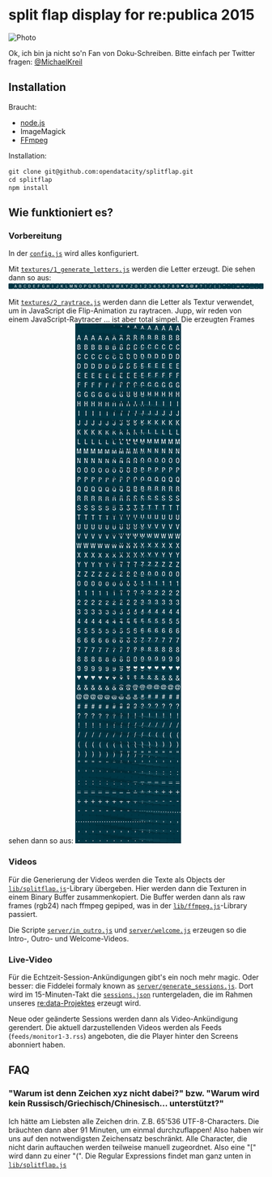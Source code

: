 # split flap display for re:publica 2015

![Photo](https://raw.githubusercontent.com/opendatacity/splitflap/master/photo.jpg)

Ok, ich bin ja nicht so'n Fan von Doku-Schreiben. Bitte einfach per Twitter fragen: [@MichaelKreil](https://twitter.com/MichaelKreil)

## Installation

Braucht:

  - [node.js](https://nodejs.org)
  - ImageMagick
  - [FFmpeg](https://ffmpeg.org)

Installation:

    git clone git@github.com:opendatacity/splitflap.git
    cd splitflap
    npm install

## Wie funktioniert es?

### Vorbereitung

In der [`config.js`](https://github.com/MichaelKreil/splitflap/blob/master/config.js) wird alles konfiguriert.

Mit [`textures/1_generate_letters.js`](https://github.com/MichaelKreil/splitflap/blob/master/textures/1_generate_letters.js) werden die Letter erzeugt. Die sehen dann so aus:
![letters_400.png](https://github.com/MichaelKreil/splitflap/blob/master/images/letters_400.png)

Mit [`textures/2_raytrace.js`](https://github.com/MichaelKreil/splitflap/blob/master/textures/2_raytrace.js) werden dann die Letter als Textur verwendet, um in JavaScript die Flip-Animation zu raytracen. Jupp, wir reden von einem JavaScript-Raytracer ... ist aber total simpel. Die erzeugten Frames sehen dann so aus:
![texture_400.png](https://github.com/MichaelKreil/splitflap/blob/master/images/texture_400.png)

### Videos

Für die Generierung der Videos werden die Texte als Objects der [`lib/splitflap.js`](https://github.com/MichaelKreil/splitflap/blob/master/lib/splitflap.js)-Library übergeben.
Hier werden dann die Texturen in einem Binary Buffer zusammenkopiert.
Die Buffer werden dann als raw frames (rgb24) nach ffmpeg gepiped, was in der [`lib/ffmpeg.js`](https://github.com/MichaelKreil/splitflap/blob/master/lib/ffmpeg.js)-Library passiert.

Die Scripte
[`server/in_outro.js`](https://github.com/MichaelKreil/splitflap/blob/master/server/in_outro.js)
und
[`server/welcome.js`](https://github.com/MichaelKreil/splitflap/blob/master/server/welcome.js)
erzeugen so die Intro-, Outro- und Welcome-Videos.

### Live-Video

Für die Echtzeit-Session-Ankündigungen gibt's ein noch mehr magic. Oder besser: die Fiddelei formaly known as [`server/generate_sessions.js`](https://github.com/MichaelKreil/splitflap/blob/master/server/generate_sessions.js).
Dort wird im 15-Minuten-Takt die [`sessions.json`](http://data.re-publica.de/data/rp15/sessions.json) runtergeladen, die im Rahmen unseres [re:data-Projektes](http://data.re-publica.de) erzeugt wird.

Neue oder geänderte Sessions werden dann als Video-Ankündigung gerendert. Die aktuell darzustellenden Videos werden als Feeds (`feeds/monitor1-3.rss`) angeboten, die die Player hinter den Screens abonniert haben.

## FAQ

### "Warum ist denn Zeichen xyz nicht dabei?" bzw. "Warum wird kein Russisch/Griechisch/Chinesisch... unterstützt?"

Ich hätte am Liebsten alle Zeichen drin. Z.B. 65'536 UTF-8-Characters. Die bräuchten dann aber 91 Minuten, um einmal durchzuflappen! Also haben wir uns auf den notwendigsten Zeichensatz beschränkt. Alle Character, die nicht darin auftauchen werden teilweise manuell zugeordnet. Also eine "[" wird dann zu einer "(". Die Regular Expressions findet man ganz unten in [`lib/splitflap.js`](https://github.com/MichaelKreil/splitflap/blob/master/lib/splitflap.js)





